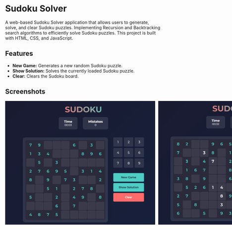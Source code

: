 # Sudoku Solver

A web-based Sudoku Solver application that allows users to generate, solve, and clear Sudoku puzzles. Implementing Recursion and Backtracking search algorithms to efficiently solve Sudoku puzzles. 
This project is built with HTML, CSS, and JavaScript.

## Features

- **New Game:** Generates a new random Sudoku puzzle.
- **Show Solution:** Solves the currently loaded Sudoku puzzle.
- **Clear:** Clears the Sudoku board.

## Screenshots

<div style="display: flex; gap: 10px;">
  <img src="img1.png" alt="Sudoku Solver Screenshot 1" width="500" height="400">
  <img src="img2.png" alt="Sudoku Solver Screenshot 2" width="500" height="400">
  <img src="img3.png" alt="Sudoku Solver Screenshot 3" width="500" height="400">
</div>

